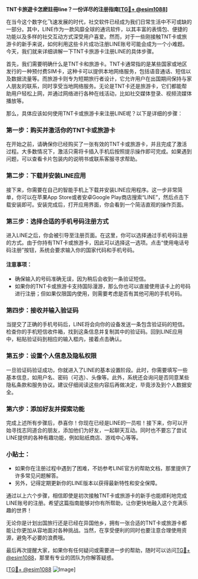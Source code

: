 **TNT卡旅遊卡怎麽註冊line？一份详尽的注册指南[[TG💪+ @esim1088](https://t.me/s/esim1088)]**

在当今这个数字化飞速发展的时代，社交软件已经成为我们日常生活中不可或缺的一部分。其中，LINE作为一款风靡全球的通讯软件，以其丰富的表情包、便捷的功能以及多样的社交互动方式深受用户喜爱。然而，对于一些刚接触TNT卡或旅游卡的新手来说，如何利用这些卡片成功注册LINE账号可能会成为一个小难题。今天，我们就来详细讲解一下TNT卡旅游卡注册LINE的具体步骤。

首先，我们需要明确什么是TNT卡和旅游卡。TNT卡通常指的是某些国家或地区发行的一种预付费SIM卡，这种卡可以提供本地网络服务，包括语音通话、短信以及数据流量等。而旅游卡则专为短期旅行者设计，它允许用户在出国期间保持与家人朋友的联系，同时享受当地网络服务。无论是TNT卡还是旅游卡，它们都能帮助用户轻松上网，并通过网络进行各种在线活动，比如社交媒体登录、视频流媒体播放等。

那么，具体应该如何使用TNT卡或旅游卡来注册LINE呢？以下是详细的步骤：

### 第一步：购买并激活你的TNT卡或旅游卡

在开始之前，请确保你已经购买了一张有效的TNT卡或旅游卡，并且完成了激活过程。大多数情况下，激活只需将卡插入手机后按照提示操作即可完成。如果遇到问题，可以查看卡片包装内的说明书或联系客服寻求帮助。

### 第二步：下载并安装LINE应用

接下来，你需要在自己的智能手机上下载并安装LINE应用程序。这一步非常简单，你可以在苹果App Store或者安卓Google Play商店搜索“LINE”，然后点击下载安装即可。安装完成后，打开应用界面，你会看到一个简洁直观的操作页面。

### 第三步：选择合适的手机号码注册方式

进入LINE之后，你会被引导至注册页面。在这里，你可以选择通过手机号码注册的方式。由于你持有TNT卡或旅游卡，因此可以选择这一选项。点击“使用电话号码注册”按钮，系统会要求输入你的国家代码和手机号码。

#### 注意事项：
- 确保输入的号码准确无误，因为稍后会收到一条验证短信。
- 如果你的TNT卡或旅游卡支持国际漫游，那么你也可以直接使用该卡上的号码进行注册；但如果仅限国内使用，则需要考虑是否有其他可用的手机号码。

### 第四步：接收并输入验证码

当提交了正确的手机号码后，LINE将会向你的设备发送一条包含验证码的短信。检查你的手机短信收件箱，找到这条信息并复制其中的验证码。回到LINE应用中，粘贴验证码到相应的输入框内，接着点击确认。

### 第五步：设置个人信息及隐私权限

一旦验证码验证成功，你就进入了LINE的基本设置阶段。此时，你需要填写一些基本信息，如用户名、密码（可选）、头像等。此外，系统还会询问是否同意某些隐私条款和服务协议。建议仔细阅读这些内容后再做决定，毕竟涉及到个人数据安全。

### 第六步：添加好友并探索功能

完成上述所有步骤后，恭喜你！你现在已经是LINE的一员啦！接下来，你可以开始寻找志同道合的朋友，添加他们为好友，一起聊天互动。同时也不要忘了尝试LINE提供的各种有趣功能，例如贴纸商店、游戏中心等等。

### 小贴士：

- 如果你在注册过程中遇到了困难，不妨参考LINE官方的帮助文档，那里提供了许多常见问题解答。
- 另外，记得定期更新你的LINE版本以获得最新特性和安全保障。

通过以上六个步骤，相信即使是初次接触TNT卡或旅游卡的新手也能顺利地完成LINE账号的注册。希望这篇指南能够对你有所帮助，让你更快地融入这个充满乐趣的世界！

无论你是计划出国旅行还是已经在异国他乡，拥有一张合适的TNT卡或旅游卡都能让你更加从容地面对各种挑战。当然，在享受便利的同时也要注意合理使用资源，避免不必要的浪费哦。

最后再次提醒大家，如果你有任何疑问或需要进一步的帮助，随时可以访问[TG💪+ @esim1088](https://t.me/s/esim1088)，那里有专业的团队为你解答疑惑。

[[TG💪+ @esim1088](https://t.me/s/esim1088) ![Image](https://i.postimg.cc/4NQfJmqS/Snipaste-2025-05-13-00-14-12.png)]